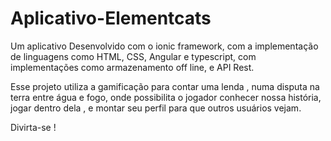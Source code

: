 # Aplicativo-Elementcats

Um aplicativo Desenvolvido com o ionic framework, com a implementação de linguagens  como HTML, CSS, Angular e typescript,  com implementações como armazenamento off line, e API Rest.  
 

Esse projeto utiliza a gamificação para contar uma lenda , numa disputa na terra entre água e fogo, onde possibilita o jogador conhecer nossa história, jogar dentro dela , e montar seu perfil para que outros usuários vejam. 


Divirta-se !  
